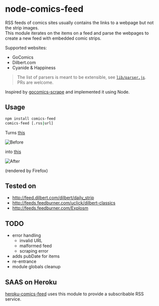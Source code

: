 # node-comics-feed

RSS feeds of comics sites usually contains the links to a webpage but not the strip images.  
This module iterates on the items on a feed and parse the webpages to create a new feed with embedded comic strips.

Supported websites:
* GoComics
* Dilbert.com
* Cyanide & Happiness

> The list of parsers is meant to be extensible, see [`lib/parser.js`](lib/parsers.js).  
> PRs are welcome.

Inspired by [gocomics-scrape](https://github.com/mihaip/gocomics-scrape) and implemented it using Node.

## Usage

```bash
npm install comics-feed
comics-feed [.rss|url]
```

Turns [this](http://feed.dilbert.com/dilbert/daily_strip)

![Before](screenshots/dilbert-before.png)

into [this](http://leesei-comics-feed.herokuapp.com/embed/http%3A%2F%2Ffeed.dilbert.com%2Fdilbert%2Fdaily_strip)

![After](screenshots/dilbert-after.png)

(rendered by Firefox)

## Tested on

- http://feed.dilbert.com/dilbert/daily_strip  
- http://feeds.feedburner.com/uclick/dilbert-classics
- http://feeds.feedburner.com/Explosm

## TODO

- error handling
  - invalid URL
  - malformed feed
  - scraping error
- adds pubDate for items
- re-entrance
- module globals cleanup

## SAAS on Heroku

[heroku-comics-feed](https://github.com/leesei/heroku-comics-feed) uses this module to provide a subscribable RSS service.

